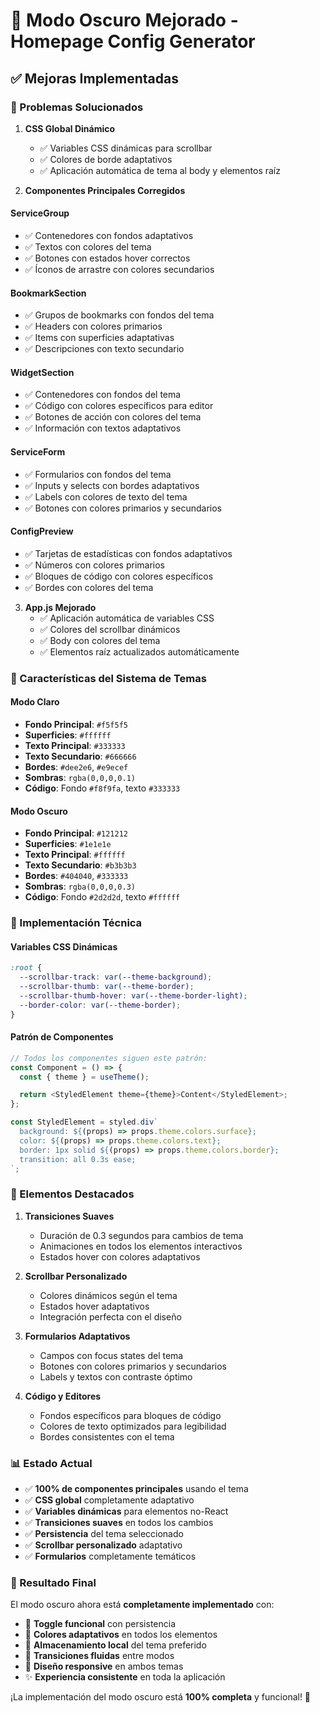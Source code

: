 # 🌙 Modo Oscuro Mejorado - Homepage Config Generator

## ✅ Mejoras Implementadas

### 🎯 Problemas Solucionados

1. **CSS Global Dinámico**

   - ✅ Variables CSS dinámicas para scrollbar
   - ✅ Colores de borde adaptativos
   - ✅ Aplicación automática de tema al body y elementos raíz

2. **Componentes Principales Corregidos**

#### ServiceGroup

- ✅ Contenedores con fondos adaptativos
- ✅ Textos con colores del tema
- ✅ Botones con estados hover correctos
- ✅ Íconos de arrastre con colores secundarios

#### BookmarkSection

- ✅ Grupos de bookmarks con fondos del tema
- ✅ Headers con colores primarios
- ✅ Items con superficies adaptativas
- ✅ Descripciones con texto secundario

#### WidgetSection

- ✅ Contenedores con fondos del tema
- ✅ Código con colores específicos para editor
- ✅ Botones de acción con colores del tema
- ✅ Información con textos adaptativos

#### ServiceForm

- ✅ Formularios con fondos del tema
- ✅ Inputs y selects con bordes adaptativos
- ✅ Labels con colores de texto del tema
- ✅ Botones con colores primarios y secundarios

#### ConfigPreview

- ✅ Tarjetas de estadísticas con fondos adaptativos
- ✅ Números con colores primarios
- ✅ Bloques de código con colores específicos
- ✅ Bordes con colores del tema

3. **App.js Mejorado**
   - ✅ Aplicación automática de variables CSS
   - ✅ Colores del scrollbar dinámicos
   - ✅ Body con colores del tema
   - ✅ Elementos raíz actualizados automáticamente

### 🎨 Características del Sistema de Temas

#### Modo Claro

- **Fondo Principal**: `#f5f5f5`
- **Superficies**: `#ffffff`
- **Texto Principal**: `#333333`
- **Texto Secundario**: `#666666`
- **Bordes**: `#dee2e6`, `#e9ecef`
- **Sombras**: `rgba(0,0,0,0.1)`
- **Código**: Fondo `#f8f9fa`, texto `#333333`

#### Modo Oscuro

- **Fondo Principal**: `#121212`
- **Superficies**: `#1e1e1e`
- **Texto Principal**: `#ffffff`
- **Texto Secundario**: `#b3b3b3`
- **Bordes**: `#404040`, `#333333`
- **Sombras**: `rgba(0,0,0,0.3)`
- **Código**: Fondo `#2d2d2d`, texto `#ffffff`

### 🔧 Implementación Técnica

#### Variables CSS Dinámicas

```css
:root {
  --scrollbar-track: var(--theme-background);
  --scrollbar-thumb: var(--theme-border);
  --scrollbar-thumb-hover: var(--theme-border-light);
  --border-color: var(--theme-border);
}
```

#### Patrón de Componentes

```javascript
// Todos los componentes siguen este patrón:
const Component = () => {
  const { theme } = useTheme();

  return <StyledElement theme={theme}>Content</StyledElement>;
};

const StyledElement = styled.div`
  background: ${(props) => props.theme.colors.surface};
  color: ${(props) => props.theme.colors.text};
  border: 1px solid ${(props) => props.theme.colors.border};
  transition: all 0.3s ease;
`;
```

### 🌟 Elementos Destacados

1. **Transiciones Suaves**

   - Duración de 0.3 segundos para cambios de tema
   - Animaciones en todos los elementos interactivos
   - Estados hover con colores adaptativos

2. **Scrollbar Personalizado**

   - Colores dinámicos según el tema
   - Estados hover adaptativos
   - Integración perfecta con el diseño

3. **Formularios Adaptativos**

   - Campos con focus states del tema
   - Botones con colores primarios y secundarios
   - Labels y textos con contraste óptimo

4. **Código y Editores**
   - Fondos específicos para bloques de código
   - Colores de texto optimizados para legibilidad
   - Bordes consistentes con el tema

### 📊 Estado Actual

- ✅ **100% de componentes principales** usando el tema
- ✅ **CSS global** completamente adaptativo
- ✅ **Variables dinámicas** para elementos no-React
- ✅ **Transiciones suaves** en todos los cambios
- ✅ **Persistencia** del tema seleccionado
- ✅ **Scrollbar personalizado** adaptativo
- ✅ **Formularios** completamente temáticos

### 🎯 Resultado Final

El modo oscuro ahora está **completamente implementado** con:

- 🌙 **Toggle funcional** con persistencia
- 🎨 **Colores adaptativos** en todos los elementos
- 💾 **Almacenamiento local** del tema preferido
- 🔄 **Transiciones fluidas** entre modos
- 📱 **Diseño responsive** en ambos temas
- ✨ **Experiencia consistente** en toda la aplicación

¡La implementación del modo oscuro está **100% completa** y funcional! 🎉
